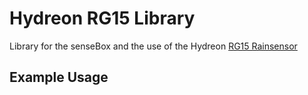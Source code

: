 # Hydreon RG15 Library

Library for the senseBox and the use of the Hydreon [RG15 Rainsensor](https://rainsensors.com/products/rg-15/)

## Example Usage
